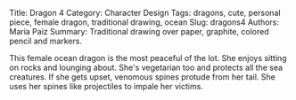 Title: Dragon 4
Category: Character Design
Tags: dragons, cute, personal piece, female dragon, traditional drawing, ocean
Slug: dragons4
Authors: Maria Paiz
Summary: Traditional drawing over paper, graphite, colored pencil and markers.

This female ocean dragon is the most peaceful of the lot. She enjoys sitting on rocks and lounging about. She's vegetarian too and protects all the sea creatures. If she gets upset, venomous spines protude from her tail. She uses her spines like projectiles to impale her victims.


